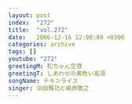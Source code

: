 ```yaml
---
layout: post
index:  "272"
title:  "vol.272"
date:   2006-12-16 12:00:00 +0300
categories: archive
tags: []
youtube: "272"
greetingM: 松ちゃん空港
greetingT: しあわせの黄色い高須
songName: チキンライス
singer: 浜田雅功と槇原敬之
---
```

